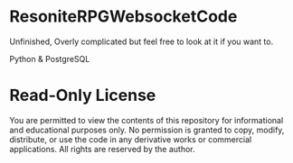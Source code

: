 # ResoniteRPGWebsocketCode
Unfinished, Overly complicated but feel free to look at it if you want to.

Python & PostgreSQL

# Read-Only License

You are permitted to view the contents of this repository for informational and educational purposes only. No permission is granted to copy, modify, distribute, or use the code in any derivative works or commercial applications. All rights are reserved by the author.
